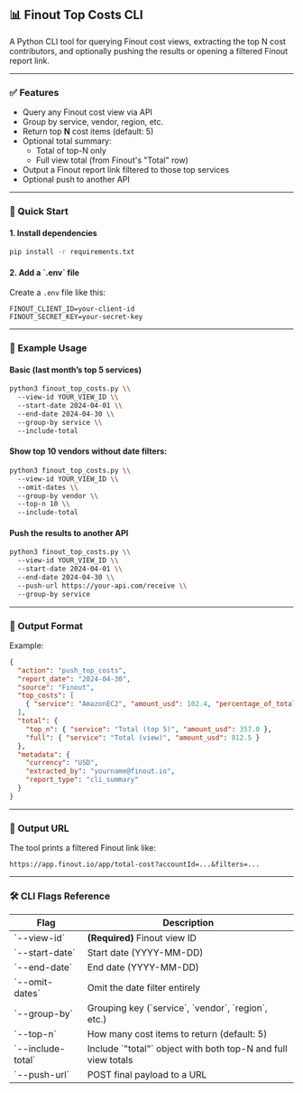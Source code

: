 ## 📊 Finout Top Costs CLI

A Python CLI tool for querying Finout cost views, extracting the top N cost contributors, and optionally pushing the results or opening a filtered Finout report link.

---

### ✅ Features

- Query any Finout cost view via API
- Group by service, vendor, region, etc.
- Return top **N** cost items (default: 5)
- Optional total summary:
  - Total of top-N only
  - Full view total (from Finout's "Total" row)
- Output a Finout report link filtered to those top services
- Optional push to another API

---

### 🚀 Quick Start

#### 1. Install dependencies

```bash
pip install -r requirements.txt
```

#### 2. Add a \`.env\` file

Create a `.env` file like this:

```
FINOUT_CLIENT_ID=your-client-id
FINOUT_SECRET_KEY=your-secret-key
```

---

### 🧪 Example Usage

#### Basic (last month’s top 5 services)

```bash
python3 finout_top_costs.py \\
  --view-id YOUR_VIEW_ID \\
  --start-date 2024-04-01 \\
  --end-date 2024-04-30 \\
  --group-by service \\
  --include-total
```

#### Show top 10 vendors without date filters:

```bash
python3 finout_top_costs.py \\
  --view-id YOUR_VIEW_ID \\
  --omit-dates \\
  --group-by vendor \\
  --top-n 10 \\
  --include-total
```

#### Push the results to another API

```bash
python3 finout_top_costs.py \\
  --view-id YOUR_VIEW_ID \\
  --start-date 2024-04-01 \\
  --end-date 2024-04-30 \\
  --push-url https://your-api.com/receive \\
  --group-by service
```

---

### 🧾 Output Format

Example:

```json
{
  "action": "push_top_costs",
  "report_date": "2024-04-30",
  "source": "Finout",
  "top_costs": [
    { "service": "AmazonEC2", "amount_usd": 102.4, "percentage_of_total": 28.6 }
  ],
  "total": {
    "top_n": { "service": "Total (top 5)", "amount_usd": 357.0 },
    "full": { "service": "Total (view)", "amount_usd": 812.5 }
  },
  "metadata": {
    "currency": "USD",
    "extracted_by": "yourname@finout.io",
    "report_type": "cli_summary"
  }
}
```

---

### 🔗 Output URL

The tool prints a filtered Finout link like:

```
https://app.finout.io/app/total-cost?accountId=...&filters=...
```

---

### 🛠 CLI Flags Reference

| Flag              | Description |
|-------------------|-------------|
| \`--view-id\`       | **(Required)** Finout view ID |
| \`--start-date\`    | Start date (YYYY-MM-DD) |
| \`--end-date\`      | End date (YYYY-MM-DD) |
| \`--omit-dates\`    | Omit the date filter entirely |
| \`--group-by\`      | Grouping key (\`service\`, \`vendor\`, \`region\`, etc.) |
| \`--top-n\`         | How many cost items to return (default: 5) |
| \`--include-total\` | Include \`"total"\` object with both top-N and full view totals |
| \`--push-url\`      | POST final payload to a URL |
